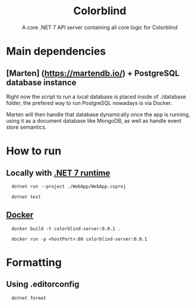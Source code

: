 <h1 align="center">Colorblind</h1>

<p align="center">A core .NET 7 API server containing all core logic for Colorblind</p>

# Main dependencies
## [Marten] (https://martendb.io/) + PostgreSQL database instance
Right now the script to run a local database is placed inside of ./database folder,
the prefered way to run PostgreSQL nowadays is via Docker.

Marten will then handle that database dynamically once the app is running, using it as a document database like MongoDB,
as well as handle event store semantics.

# How to run
## Locally with [.NET 7 runtime](https://dotnet.microsoft.com/en-us/download)
```
  dotnet run --project ./WebApp/WebApp.csproj
  
  dotnet test
```

## [Docker](https://docs.docker.com/get-docker/)

```
  docker build -t colorblind-server:0.0.1 .
  
  docker run -p <hostPort>:80 colorblind-server:0.0.1
```

# Formatting
## Using .editorconfig
```
  dotnet format
```
